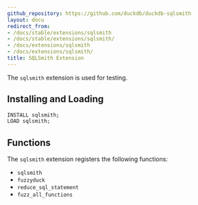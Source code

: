 ```yaml
---
github_repository: https://github.com/duckdb/duckdb-sqlsmith
layout: docu
redirect_from:
- /docs/stable/extensions/sqlsmith
- /docs/stable/extensions/sqlsmith/
- /docs/extensions/sqlsmith
- /docs/extensions/sqlsmith/
title: SQLSmith Extension
---
```


The `sqlsmith` extension is used for testing.

## Installing and Loading

```sql
INSTALL sqlsmith;
LOAD sqlsmith;
```

## Functions

The `sqlsmith` extension registers the following functions:

* `sqlsmith`
* `fuzzyduck`
* `reduce_sql_statement`
* `fuzz_all_functions`
